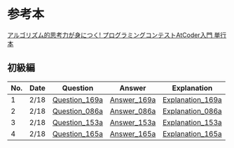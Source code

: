 # 参考本

[アルゴリズム的思考力が身につく! プログラミングコンテストAtCoder入門 単行本](https://www.amazon.co.jp/dp/404604408X?psc=1&ref=ppx_yo2ov_dt_b_product_details)

## 初級編

| No. | Date |  Question | Answer | Explanation |
| --- | ---- | --------- | ------ | ----------- |
| 1   | 2/18 | [Question_169a](https://atcoder.jp/contests/abc169/tasks/abc169_a) | [Answer_169a](https://github.com/Jun-Araki/atcoder/blob/main/169a.rb) | [Explanation_169a](https://github.com/Jun-Araki/atcoder/issues/1) |
| 2   | 2/18 | [Question_086a](https://atcoder.jp/contests/abc086/tasks/abc086_a) | [Answer_086a](https://github.com/Jun-Araki/atcoder/blob/main/086a.rb) | [Explanation_086a](https://github.com/Jun-Araki/atcoder/issues/2) |
| 3   | 2/18 | [Question_153a](https://atcoder.jp/contests/abc153/tasks/abc153_a) | [Answer_153a](https://github.com/Jun-Araki/atcoder/blob/main/153a.rb) | [Explanation_153a](https://github.com/Jun-Araki/atcoder/issues/3) |
| 4   | 2/18 | [Question_165a](https://atcoder.jp/contests/abc165/tasks/abc165_a) | [Answer_165a](https://github.com/Jun-Araki/atcoder/blob/main/165a.rb) | [Explanation_165a](https://github.com/Jun-Araki/atcoder/issues/4) |
